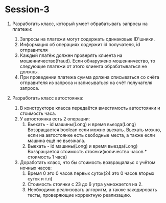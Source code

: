 # Session-3

1. Разработать класс, который умеет обрабатывать запросы на платежи:
    1. Запросы на платежи могут содержать одинаковые ID'шники.
    2. Информация об операциях содержит id получателя, id отправителя
    3. Каждый платёж должен проверять клиента на мошенничество(fraud). Если обнаружено мошенничество, то следующие платежи от этого клиента обрабатываться не должны.
    4. При проведении платежа сумма должна списываться со счёта отправителя из запроса и записываться на счёт получателя запроса.

2. Разработать класс автостоянка:
    1. В конструкторе класса передаётся вместимость автостоянки и стоимость часа.
    2. У автостоянка есть 2 операции:
        1. Вьехать - id машины(Long) и время вьезда(Long)
            Возвращается boolean если можно вьехать.
            Вьехать можно, если на автостоянке есть свободные места, а также если машина ещё не вьезжала.
        2. Выехать - id машины(Long) и время выезда(Long)
            Возвращается стоимость стоянки(количество часов * стоимость 1 часа)
    3. Доработать класс, что бы стоимость возвращалаьс с учётом ночных часов:
        1. Время 0 это 0 часов первых суток(24 это 0 часов вторых суток и т.п)
        2. Стоимость стоянки с 23 до 6 утра умножается на 2.
        3. Необходимо реализовать алгоритм, а также закодировать тесты, проверяющие корректную реализацию.
